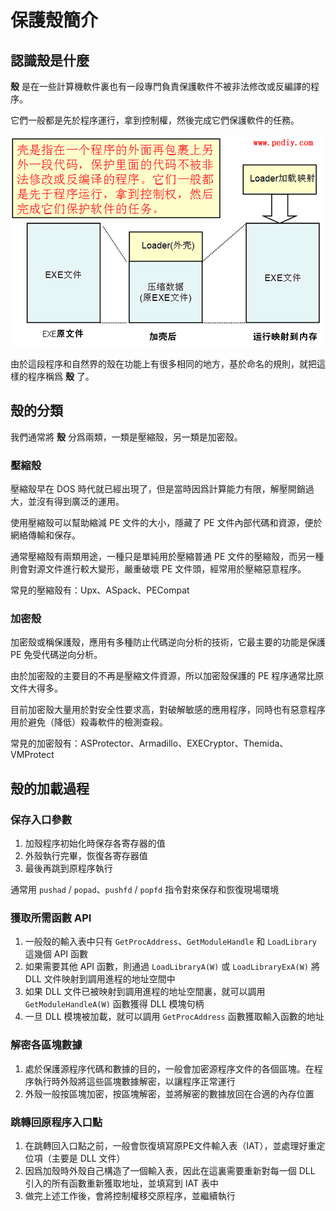 # 保護殼簡介

## 認識殼是什麼

**殼** 是在一些計算機軟件裏也有一段專門負責保護軟件不被非法修改或反編譯的程序。

它們一般都是先於程序運行，拿到控制權，然後完成它們保護軟件的任務。

![](./figure/what_is_pack.png)

由於這段程序和自然界的殼在功能上有很多相同的地方，基於命名的規則，就把這樣的程序稱爲 **殼** 了。

## 殼的分類

我們通常將 **殼** 分爲兩類，一類是壓縮殼，另一類是加密殼。

### 壓縮殼

壓縮殼早在 DOS 時代就已經出現了，但是當時因爲計算能力有限，解壓開銷過大，並沒有得到廣泛的運用。

使用壓縮殼可以幫助縮減 PE 文件的大小，隱藏了 PE 文件內部代碼和資源，便於網絡傳輸和保存。

通常壓縮殼有兩類用途，一種只是單純用於壓縮普通 PE 文件的壓縮殼，而另一種則會對源文件進行較大變形，嚴重破壞 PE 文件頭，經常用於壓縮惡意程序。

常見的壓縮殼有：Upx、ASpack、PECompat

### 加密殼

加密殼或稱保護殼，應用有多種防止代碼逆向分析的技術，它最主要的功能是保護 PE 免受代碼逆向分析。

由於加密殼的主要目的不再是壓縮文件資源，所以加密殼保護的 PE 程序通常比原文件大得多。

目前加密殼大量用於對安全性要求高，對破解敏感的應用程序，同時也有惡意程序用於避免（降低）殺毒軟件的檢測查殺。

常見的加密殼有：ASProtector、Armadillo、EXECryptor、Themida、VMProtect

## 殼的加載過程

### 保存入口參數

1.  加殼程序初始化時保存各寄存器的值
2.  外殼執行完畢，恢復各寄存器值
3.  最後再跳到原程序執行

通常用 `pushad` / `popad`、`pushfd` / `popfd` 指令對來保存和恢復現場環境

### 獲取所需函數 API

1.  一般殼的輸入表中只有 `GetProcAddress`、`GetModuleHandle` 和 `LoadLibrary` 這幾個 API 函數
2.  如果需要其他 API 函數，則通過 `LoadLibraryA(W)` 或 `LoadLibraryExA(W)` 將 DLL 文件映射到調用進程的地址空間中
3.  如果 DLL 文件已被映射到調用進程的地址空間裏，就可以調用 `GetModuleHandleA(W)` 函數獲得 DLL 模塊句柄
4.  一旦 DLL 模塊被加載，就可以調用 `GetProcAddress` 函數獲取輸入函數的地址

### 解密各區塊數據

1.  處於保護源程序代碼和數據的目的，一般會加密源程序文件的各個區塊。在程序執行時外殼將這些區塊數據解密，以讓程序正常運行
2.  外殼一般按區塊加密，按區塊解密，並將解密的數據放回在合適的內存位置

### 跳轉回原程序入口點

1.  在跳轉回入口點之前，一般會恢復填寫原PE文件輸入表（IAT），並處理好重定位項（主要是 DLL 文件）
2.  因爲加殼時外殼自己構造了一個輸入表，因此在這裏需要重新對每一個 DLL 引入的所有函數重新獲取地址，並填寫到 IAT 表中
3.  做完上述工作後，會將控制權移交原程序，並繼續執行
